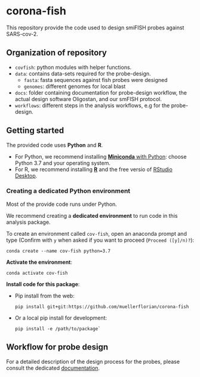 # corona-fish

This repository provide the code used to design smiFISH probes against SARS-cov-2.

## Organization of repository

* `covfish`: python modules with helper functions.
* `data`: contains data-sets required for the probe-design.
  * `fasta`: fasta sequences against fish probes were designed
  * `genomes`: different genomes for local blast
* `docs`: folder containing documentation for probe-design workflow, the actual design software Oligostan, and our smFISH protocol.
* `workflows`: different steps in the analysis workflows, e.g for the probe-design.

## Getting started

The provided code uses **Python** and **R**.

* For Python, we recommend installing [**Miniconda** with Python](https://docs.conda.io/en/latest/miniconda.html):
choose Python 3.7 and your operating system.
* For R, we recommend installing [**R**](https://www.r-project.org/) and the free versio of [RStudio Desktop](https://rstudio.com/products/rstudio/download/).

### Creating a dedicated Python environment

Most of the provide code runs under Python.

We recommend creating a **dedicated environment** to run code in this analysis package.

To create an environment called `cov-fish`, open an anaconda prompt and type (Confirm with `y` when asked if you want to proceed (`Proceed ([y]/n)?`):

``` Shell
conda create --name cov-fish python=3.7
```

**Activate the environment**:

``` Shell
conda activate cov-fish
```

**Install code for this package**:

* Pip install from the web:
  
  ``` Shell
  pip install git+git:https://github.com/muellerflorian/corona-fish
  ```

* Or a local pip install for development:
  
  ``` Shell
  pip install -e /path/to/package`
  ```

## Workflow for probe design

For a detailed description of the design process for the probes, please consult the dedicated 
[documentation](docs/probe-design-overview.md).
